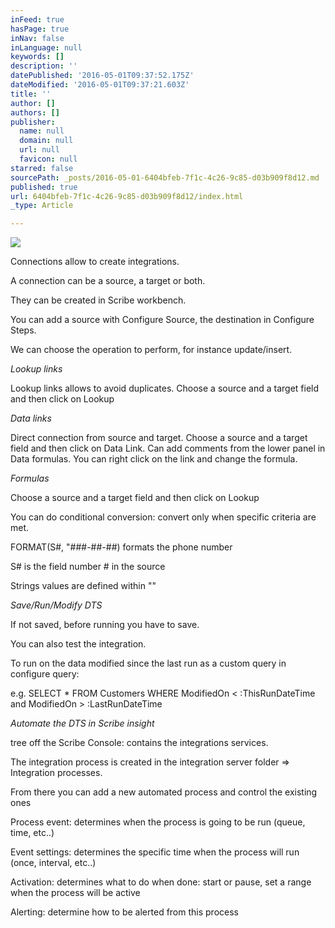```yaml
---
inFeed: true
hasPage: true
inNav: false
inLanguage: null
keywords: []
description: ''
datePublished: '2016-05-01T09:37:52.175Z'
dateModified: '2016-05-01T09:37:21.603Z'
title: ''
author: []
authors: []
publisher:
  name: null
  domain: null
  url: null
  favicon: null
starred: false
sourcePath: _posts/2016-05-01-6404bfeb-7f1c-4c26-9c85-d03b909f8d12.md
published: true
url: 6404bfeb-7f1c-4c26-9c85-d03b909f8d12/index.html
_type: Article

---
```

![](https://the-grid-user-content.s3-us-west-2.amazonaws.com/577e8b41-1196-4439-a925-d1f0770cef46.gif)

  
Connections allow to create integrations. 

A connection can be a source, a target or both. 

They can be created in Scribe workbench. 

You can add a source with Configure Source, the destination in Configure Steps. 

We can choose the operation to perform, for instance update/insert. 

_Lookup links_

Lookup links allows to avoid duplicates. Choose a source and a target field and then click on Lookup 

_Data links_

Direct connection from source and target. Choose a source and a target field and then click on Data Link. Can add comments from the lower panel in Data formulas. You can right click on the link and change the formula. 

_Formulas_

Choose a source and a target field and then click on Lookup 

You can do conditional conversion: convert only when specific criteria are met. 

FORMAT(S\#, "\#\#\#-\#\#-\#\#) formats the phone number 

S\# is the field number \# in the source 

Strings values are defined within "" 

_Save/Run/Modify DTS_

If not saved, before running you have to save. 

You can also test the integration. 

To run on the data modified since the last run as a custom query in configure query: 

e.g. SELECT \* FROM Customers WHERE ModifiedOn < :ThisRunDateTime and ModifiedOn \> :LastRunDateTime 

_Automate the DTS in Scribe insight_

tree off the Scribe Console: contains the integrations services. 

The integration process is created in the integration server folder =\> Integration processes. 

From there you can add a new automated process and control the existing ones 

Process event: determines when the process is going to be run (queue, time, etc..) 

Event settings: determines the specific time when the process will run (once, interval, etc..) 

Activation: determines what to do when done: start or pause, set a range when the process will be active 

Alerting: determine how to be alerted from this process
